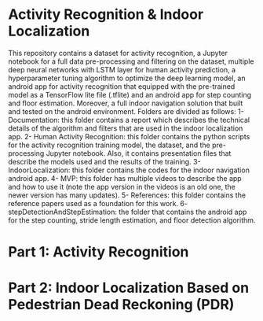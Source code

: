 # Activity Recognition & Indoor Localization
This repository contains a dataset for activity recognition, a Jupyter notebook for a full data pre-processing and filtering on the dataset, multiple deep neural networks with LSTM layer for human activity prediction, a hyperparameter tuning algorithm to optimize the deep learning model, an android app for activity recognition that equipped with the pre-trained model as a TensorFlow lite file (.tflite) and an android app for step counting and floor estimation. Moreover, a full indoor navigation solution that built and tested on the android environment.
Folders are divided as follows:
1- Documentation: this folder contains a report which describes the technical details of the algorithm and filters that are used in the indoor localization app.
2- Human Activity Recognition: this folder contains the python scripts for the activity recognition training model, the dataset, and the pre-processing Jupyter notebook. Also, it contains presentation files that describe the models used and the results of the training.
3- IndoorLocalization: this folder contains the codes for the indoor navigation android app.
4- MVP: this folder has multiple videos to describe the app and how to use it (note the app version in the videos is an old one, the newer version has many updates).
5- References: this folder contains the reference papers used as a foundation for this work.
6- stepDetectionAndStepEstimation: the folder that contains the android app for the step counting, stride length estimation, and floor detection algorithm.

# Part 1: Activity Recognition









# Part 2: Indoor Localization Based on Pedestrian Dead Reckoning (PDR)

